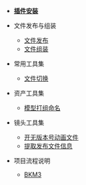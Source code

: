 <!-- * [**更新日志**](/outsource/maya/update.md) -->

* [**插件安装**](/outsource/README.md)

* 文件发布与组装
  * [文件发布](/outsource/maya/publish_file.md)
  * [文件组装](/outsource/maya/receive_file.md)

* 常用工具集
  * [文件切换](/outsource/maya/tool/utility/switch_file.md)
  
* 资产工具集
  * [模型打组命名](/outsource/maya/tool/modeling/model_group.md)

* 镜头工具集
  * [开无版本号动画文件](/outsource/maya/tool/animation/no_version_file.md)
  * [提取发布文件信息](/outsource/maya/tool/utility/extract_property.md)

* 项目流程说明
  * [BKM3](/outsource/maya/project/BKM3/pipeline_BKM3.md)
